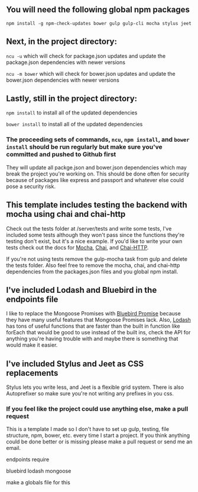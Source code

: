 ## You will need the following global npm packages

`npm install -g npm-check-updates bower gulp gulp-cli mocha stylus jeet`

## Next, in the project directory:

`ncu -u`
which will check for package.json updates and update the package.json dependencies with newer versions

`ncu -m bower`
which will check for bower.json updates and update the bower.json dependencies with newer versions

## Lastly, still in the project directory:

`npm install`
to install all of the updated dependencies

`bower install`
to install all of the updated dependencies

### The proceeding sets of commands, `ncu`, `npm install`, and `bower install` should be run regularly but make sure you've committed and pushed to Github first

They will update all packge.json and bower.json dependencies which may break the project you're working on. This should be done often for security because of packages like express and passport and whatever else could pose a security risk.

## This template includes testing the backend with mocha using chai and chai-http

Check out the tests folder at /server/tests and write some tests, I've included some tests although they won't pass since the functions they're testing don't exist, but it's a nice example. If you'd like to write your own tests check out the docs for [Mocha](https://mochajs.org/), [Chai](http://chaijs.com/), and [Chai-HTTP](https://github.com/chaijs/chai-http).

If you're not using tests remove the gulp-mocha task from gulp and delete the tests folder. Also feel free to remove the mocha, chai, and chai-http dependencies from the packages.json files and you global npm install.

## I've included Lodash and Bluebird in the endpoints file

I like to replace the Mongoose Promises with [Bluebird Promise](http://bluebirdjs.com/docs/api-reference.html) because they have many useful features that Mongoose Promises lack. Also, [Lodash](https://lodash.com/docs) has tons of useful functions that are faster than the built in function like forEach that would be good to use instead of the built ins, check the API for anything you're having trouble with and maybe there is something that would make it easier.

## I've included Stylus and Jeet as CSS replacements

Stylus lets you write less, and Jeet is a flexible grid system. There is also Autoprefixer so make sure you're not writing any prefixes in you css.

### If you feel like the project could use anything else, make a pull request

This is a template I made so I don't have to set up gulp, testing, file structure, npm, bower, etc. every time I start a project. If you think anything could be done better or is missing please make a pull request or send me an email.

endpoints require

bluebird
lodash
mongoose

make a globals file for this
